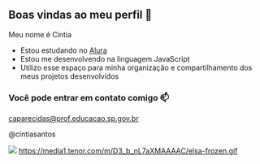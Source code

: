 ## Boas vindas ao meu perfil 🥰

Meu nome é Cíntia

- Estou estudando no [Alura](https//www.alura.com.br)
- Estou me desenvolvendo na linguagem JavaScript
- Utilizo esse espaço para minha organização e compartilhamento dos meus projetos desenvolvidos

### Você pode entrar em contato comigo 📫

caparecidas@prof.educacao.sp.gov.br

@cintiasantos


![](https://media1.tenor.com/m/D3_b_nL7aXMAAAAC/elsa-frozen.gif)
https://media1.tenor.com/m/D3_b_nL7aXMAAAAC/elsa-frozen.gif
